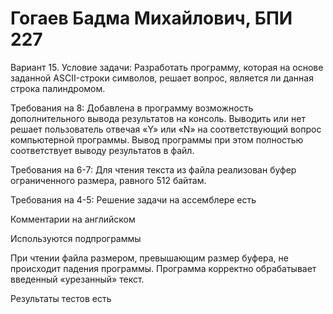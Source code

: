 # Гогаев Бадма Михайлович, БПИ 227
Вариант 15. Условие задачи: Разработать программу, которая на основе заданной ASCII-строки символов, решает вопрос, является ли данная строка палиндромом.

Требования на 8: 
Добавлена в программу возможность дополнительного вывода результатов на консоль. 
Выводить или нет решает пользователь отвечая «Y» или «N» на соответствующий вопрос компьютерной программы. 
Вывод программы при этом полностью соответствует выводу результатов в файл.
 
Требования на 6-7: 
Для чтения текста из файла реализован буфер ограниченного размера, равного 512 байтам.

Требования на 4-5: 
Решение задачи на ассемблере есть

Комментарии на английском

Используются подпрограммы

При чтении файла размером, превышающим размер буфера, не происходит падения программы. Программа корректно обрабатывает введенный «урезанный» текст.

Результаты тестов есть
